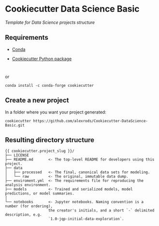 # Cookiecutter Data Science Basic

*Template for Data Science projects structure*

## Requirements

- [Conda](https://docs.conda.io/projects/conda/en/latest/user-guide/install/download.html)
- [Cookiecutter Python package](http://cookiecutter.readthedocs.org/en/latest/installation.html)


  ```pip install cookiecutter
    
or

    conda install -c conda-forge cookiecutter

## Create a new project

In a folder where you want your project generated:


    cookiecutter https://github.com/alexrods/Cookiecutter-DataScience-Basic.git

## Resulting directory structure

```
{{ cookiecutter.project_slug }}/
├── LICENSE
├── README.md       <- The top-level README for developers using this project.
├── data
│   ├── processed   <- The final, canonical data sets for modeling.
│   └── raw         <- The original, immutable data dump.
├── enviroment.yml  <- The requirements file for reproducing the analysis environment.
├── models          <- Trained and serialized models, model predictions, or model summaries.
│
└── notebooks       <- Jupyter notebooks. Naming convention is a number (for ordering),
                    the creator's initials, and a short `-` delimited description, e.g.
                    `1.0-jqp-initial-data-exploration`.

